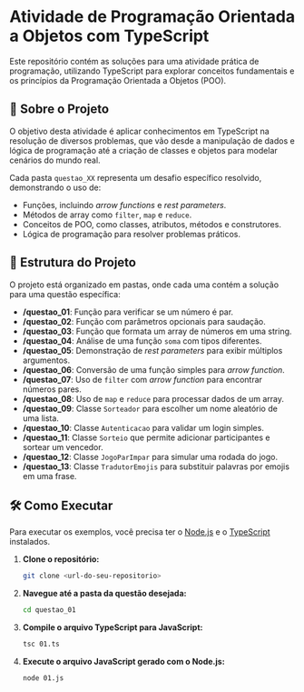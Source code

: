 # Atividade de Programação Orientada a Objetos com TypeScript

Este repositório contém as soluções para uma atividade prática de programação, utilizando TypeScript para explorar conceitos fundamentais e os princípios da Programação Orientada a Objetos (POO).

## 🚀 Sobre o Projeto

O objetivo desta atividade é aplicar conhecimentos em TypeScript na resolução de diversos problemas, que vão desde a manipulação de dados e lógica de programação até a criação de classes e objetos para modelar cenários do mundo real.

Cada pasta `questao_XX` representa um desafio específico resolvido, demonstrando o uso de:
- Funções, incluindo *arrow functions* e *rest parameters*.
- Métodos de array como `filter`, `map` e `reduce`.
- Conceitos de POO, como classes, atributos, métodos e construtores.
- Lógica de programação para resolver problemas práticos.

## 📁 Estrutura do Projeto

O projeto está organizado em pastas, onde cada uma contém a solução para uma questão específica:

- **/questao_01**: Função para verificar se um número é par.
- **/questao_02**: Função com parâmetros opcionais para saudação.
- **/questao_03**: Função que formata um array de números em uma string.
- **/questao_04**: Análise de uma função `soma` com tipos diferentes.
- **/questao_05**: Demonstração de *rest parameters* para exibir múltiplos argumentos.
- **/questao_06**: Conversão de uma função simples para *arrow function*.
- **/questao_07**: Uso de `filter` com *arrow function* para encontrar números pares.
- **/questao_08**: Uso de `map` e `reduce` para processar dados de um array.
- **/questao_09**: Classe `Sorteador` para escolher um nome aleatório de uma lista.
- **/questao_10**: Classe `Autenticacao` para validar um login simples.
- **/questao_11**: Classe `Sorteio` que permite adicionar participantes e sortear um vencedor.
- **/questao_12**: Classe `JogoParImpar` para simular uma rodada do jogo.
- **/questao_13**: Classe `TradutorEmojis` para substituir palavras por emojis em uma frase.

## 🛠️ Como Executar

Para executar os exemplos, você precisa ter o [Node.js](https://nodejs.org/) e o [TypeScript](https://www.typescriptlang.org/download) instalados.

1.  **Clone o repositório:**
    ```bash
    git clone <url-do-seu-repositorio>
    ```

2.  **Navegue até a pasta da questão desejada:**
    ```bash
    cd questao_01
    ```

3.  **Compile o arquivo TypeScript para JavaScript:**
    ```bash
    tsc 01.ts
    ```

4.  **Execute o arquivo JavaScript gerado com o Node.js:**
    ```bash
    node 01.js
    ```
